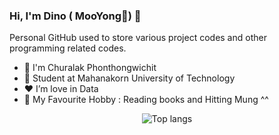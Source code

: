 ### Hi, I'm Dino ( MooYong🐷) 🫢

Personal GitHub used to store various project codes and other programming related codes.

- 👋 I'm Churalak Phonthongwichit
- 🏫 Student at Mahanakorn University of Technology
- ❤️ I’m love in Data
- 🫢 My Favourite Hobby : Reading books and Hitting Mung ^^

<div align="center">
<img alt="Top langs" src="https://github-readme-stats.vercel.app/api/top-langs/?username=C-Ph&layout=compact&&langs_count=8"/>
</div>
